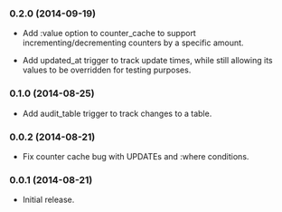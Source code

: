 ### 0.2.0 (2014-09-19)

*   Add :value option to counter_cache to support incrementing/decrementing counters by a specific amount.

*   Add updated_at trigger to track update times, while still allowing its values to be overridden for testing purposes.

### 0.1.0 (2014-08-25)

*   Add audit_table trigger to track changes to a table.

### 0.0.2 (2014-08-21)

*   Fix counter cache bug with UPDATEs and :where conditions.

### 0.0.1 (2014-08-21)

*   Initial release.
